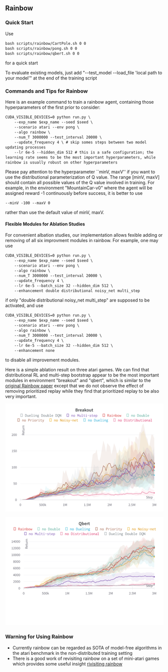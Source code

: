 ## Rainbow

### Quick Start

Use
```
bash scripts/rainbow/CartPole.sh 0 0
bash scripts/rainbow/pong.sh 0 0
bash scripts/rainbow/qbert.sh 0 0
```
for a quick start

To evaluate existing models, just add "--test_model --load_file 'local path to your model'" at the end of the training script




### Commands and Tips for Rainbow

Here is an example command to train a rainbow agent, containing those hyperparameters of the first prior to consider:

```
CUDA_VISIBLE_DEVICES=0 python run.py \
    --exp_name $exp_name --seed $seed \
    --scenario atari --env pong \
    --algo rainbow \
    --num_T 3000000 --test_interval 20000 \
    --update_frequency 4 \ # skip somes steps between two model updating processes
    --lr 6e-5 --hidden_dim 512 # this is a safe configuration; the learning rate seems to be the most important hyperparameters, while rainbow is usually robust on other hyperparameters
```

Please pay attention to the hyperparameter ``minV, maxV'' if you want to use the distributional parameterization of Q value. The range [minV, maxV] should contain all possible values of the Q value involved in training. For example, in the environment "MountainCar-v0" where the agent will be assigned reward -1 continuously before success, it is better to use
```
--minV -100 --maxV 0
```
rather than use the default value of minV, maxV.



#### Flexible Modules for Ablation Studies


For convenient albation studies, our implementation allows fexible adding or removing of all six improvment modules in rainbow. For example, one may use 

```
CUDA_VISIBLE_DEVICES=0 python run.py \
    --exp_name $exp_name --seed $seed \
    --scenario atari --env pong \
    --algo rainbow \
    --num_T 3000000 --test_interval 20000 \
    --update_frequency 4 \
    --lr 6e-5 --batch_size 32 --hidden_dim 512 \
    --enhancement double distributional noisy_net multi_step
```
if only "double distributional noisy_net multi_step" are supposed to be activated, and use
```
CUDA_VISIBLE_DEVICES=0 python run.py \
    --exp_name $exp_name --seed $seed \
    --scenario atari --env pong \
    --algo rainbow \
    --num_T 3000000 --test_interval 20000 \
    --update_frequency 4 \
    --lr 6e-5 --batch_size 32 --hidden_dim 512 \
    --enhancement none
```
to disable all improvement modules.

Here is a simple ablation result on three atari games. We can find that distributional RL and multi-step bootstrap appear to be the most important modules in environment "breakout" and "qbert", which is similar to the [original Rainbow paper](https://www.aaai.org/ocs/index.php/AAAI/AAAI18/paper/viewFile/17204/16680) except that we do not observe the effect of removing prioritized replay while they find that prioritized replay to be also very important.

![breakout](../../pics/rainbow_ablation_breakout.png)

![qbert](../../pics/rainbow_ablation_qbert.png)



### Warning for Using Rainbow

- Currently rainbow can be regarded as SOTA of model-free algorithms in the atari benchmark in the non-distributed training setting
- There is a good work of revisiting rainbow on a set of mini-atari games which provides some useful insight [rivisiting rainbow](https://psc-g.github.io/posts/research/rl/revisiting_rainbow/)
